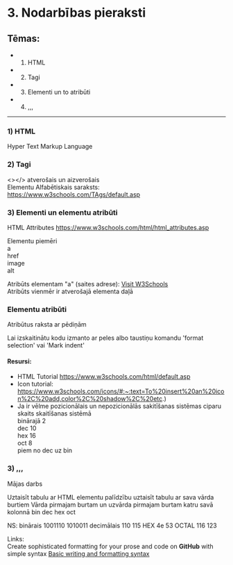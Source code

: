 # 3. Nodarbības pieraksti

## Tēmas:
* 1) HTML
* 2) Tagi
* 3) Elementi un to atribūti
* 4) ,,,

--------------------------------------------------------

### 1) HTML  
Hyper Text Markup Language

### 2) Tagi  
<></> atverošais un aizverošais  
Elementu Alfabētiskais saraksts: https://www.w3schools.com/TAgs/default.asp
  
### 3) Elementi un elementu atribūti 
HTML Attributes https://www.w3schools.com/html/html_attributes.asp

Elementu piemēri  
a  
href  
image  
alt   

Atribūts elementam "a" (saites adrese): 
<a href="https://www.w3schools.com">Visit W3Schools</a>  
Atribūts vienmēr ir atverošajā elementa daļā

### Elementu atribūti 
Atribūtus raksta ar pēdiņām

Lai izskaitinātu kodu izmanto ar peles albo taustiņu komandu 'format selection' vai 'Mark indent'

#### Resursi: 
* HTML Tutorial https://www.w3schools.com/html/default.asp
* Icon tutorial: https://www.w3schools.com/icons/#:~:text=To%20insert%20an%20icon%2C%20add,color%2C%20shadow%2C%20etc.)
* Ja ir vēlme pozicionālais un nepozicionālās sakitīšanas sistēmas
ciparu skaits skaitīšanas sistēmā     
binārajā     2  
dec 10  
hex 16  
oct 8  
piem no dec uz bin  

### 3) ,,,
Mājas darbs  

Uztaisīt tabulu ar HTML elementu palīdzību uztaisīt tabulu 
ar sava vārda burtiem 
Vārda pirmajam burtam un uzvārda pirmajam burtam katru savā kolonnā
bin dec hex oct

NS: 
binārais        1001110 1010011 
decimālais      110 115 
HEX             4e 53
OCTAL           116 123


Links:  
Create sophisticated formatting for your prose and code on **GitHub** with simple syntax
[Basic writing and formatting syntax](https://docs.github.com/en/get-started/writing-on-github/getting-started-with-writing-and-formatting-on-github/basic-writing-and-formatting-syntax#quoting-text)
